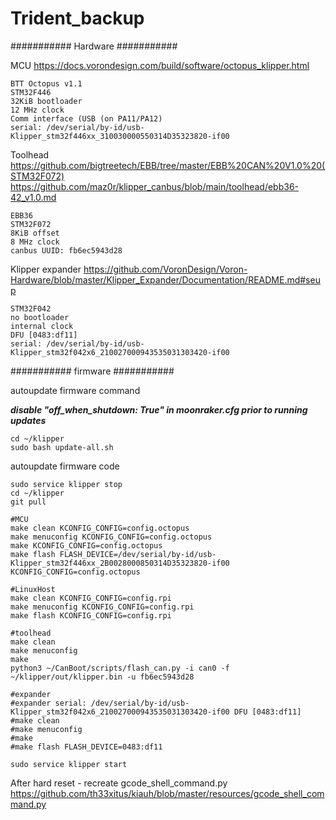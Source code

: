 # Trident_backup
########### Hardware ###########

MCU
https://docs.vorondesign.com/build/software/octopus_klipper.html
	
	BTT Octopus v1.1
	STM32F446
	32KiB bootloader
	12 MHz clock
	Comm interface (USB (on PA11/PA12)
	serial: /dev/serial/by-id/usb-Klipper_stm32f446xx_310030000550314D35323820-if00

Toolhead
https://github.com/bigtreetech/EBB/tree/master/EBB%20CAN%20V1.0%20(STM32F072)
https://github.com/maz0r/klipper_canbus/blob/main/toolhead/ebb36-42_v1.0.md
	
	EBB36 
	STM32F072
	8KiB offset
	8 MHz clock
	canbus UUID: fb6ec5943d28

Klipper expander
https://github.com/VoronDesign/Voron-Hardware/blob/master/Klipper_Expander/Documentation/README.md#seup 
	
	STM32F042
	no bootloader
	internal clock
	DFU [0483:df11]
	serial: /dev/serial/by-id/usb-Klipper_stm32f042x6_210027000943535031303420-if00 
 
########### firmware ###########

autoupdate firmware command

***disable "off_when_shutdown: True" in moonraker.cfg prior to running updates***
~~~~~~~~~~~~~~~~~~~~~
cd ~/klipper
sudo bash update-all.sh
~~~~~~~~~~~~~~~~~~~~~~
autoupdate firmware code
~~~~~~~~~~~~~~~~~~~~~~
sudo service klipper stop
cd ~/klipper
git pull

#MCU
make clean KCONFIG_CONFIG=config.octopus
make menuconfig KCONFIG_CONFIG=config.octopus
make KCONFIG_CONFIG=config.octopus
make flash FLASH_DEVICE=/dev/serial/by-id/usb-Klipper_stm32f446xx_2B0028000850314D35323820-if00 KCONFIG_CONFIG=config.octopus

#LinuxHost
make clean KCONFIG_CONFIG=config.rpi
make menuconfig KCONFIG_CONFIG=config.rpi
make flash KCONFIG_CONFIG=config.rpi

#toolhead
make clean 
make menuconfig 
make 
python3 ~/CanBoot/scripts/flash_can.py -i can0 -f ~/klipper/out/klipper.bin -u fb6ec5943d28

#expander
#expander serial: /dev/serial/by-id/usb-Klipper_stm32f042x6_210027000943535031303420-if00 DFU [0483:df11]
#make clean 
#make menuconfig 
#make
#make flash FLASH_DEVICE=0483:df11 

sudo service klipper start
~~~~~~~~~~~~~~~~~~~~~~~~~~~~~~~~~~

After hard reset - recreate gcode_shell_command.py
https://github.com/th33xitus/kiauh/blob/master/resources/gcode_shell_command.py
